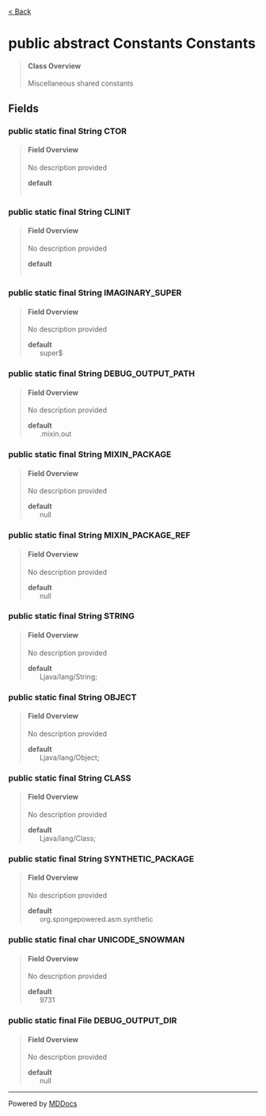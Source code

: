 [< Back](../README.md)
# public abstract Constants Constants #
>#### Class Overview ####
>Miscellaneous shared constants
## Fields ##
### public static final String CTOR ###
>#### Field Overview ####
>No description provided
>
>**default**<br />
>&nbsp;&nbsp;&nbsp;&nbsp;&nbsp;&nbsp;<init>
>
### public static final String CLINIT ###
>#### Field Overview ####
>No description provided
>
>**default**<br />
>&nbsp;&nbsp;&nbsp;&nbsp;&nbsp;&nbsp;<clinit>
>
### public static final String IMAGINARY_SUPER ###
>#### Field Overview ####
>No description provided
>
>**default**<br />
>&nbsp;&nbsp;&nbsp;&nbsp;&nbsp;&nbsp;super$
>
### public static final String DEBUG_OUTPUT_PATH ###
>#### Field Overview ####
>No description provided
>
>**default**<br />
>&nbsp;&nbsp;&nbsp;&nbsp;&nbsp;&nbsp;.mixin.out
>
### public static final String MIXIN_PACKAGE ###
>#### Field Overview ####
>No description provided
>
>**default**<br />
>&nbsp;&nbsp;&nbsp;&nbsp;&nbsp;&nbsp;null
>
### public static final String MIXIN_PACKAGE_REF ###
>#### Field Overview ####
>No description provided
>
>**default**<br />
>&nbsp;&nbsp;&nbsp;&nbsp;&nbsp;&nbsp;null
>
### public static final String STRING ###
>#### Field Overview ####
>No description provided
>
>**default**<br />
>&nbsp;&nbsp;&nbsp;&nbsp;&nbsp;&nbsp;Ljava/lang/String;
>
### public static final String OBJECT ###
>#### Field Overview ####
>No description provided
>
>**default**<br />
>&nbsp;&nbsp;&nbsp;&nbsp;&nbsp;&nbsp;Ljava/lang/Object;
>
### public static final String CLASS ###
>#### Field Overview ####
>No description provided
>
>**default**<br />
>&nbsp;&nbsp;&nbsp;&nbsp;&nbsp;&nbsp;Ljava/lang/Class;
>
### public static final String SYNTHETIC_PACKAGE ###
>#### Field Overview ####
>No description provided
>
>**default**<br />
>&nbsp;&nbsp;&nbsp;&nbsp;&nbsp;&nbsp;org.spongepowered.asm.synthetic
>
### public static final char UNICODE_SNOWMAN ###
>#### Field Overview ####
>No description provided
>
>**default**<br />
>&nbsp;&nbsp;&nbsp;&nbsp;&nbsp;&nbsp;9731
>
### public static final File DEBUG_OUTPUT_DIR ###
>#### Field Overview ####
>No description provided
>
>**default**<br />
>&nbsp;&nbsp;&nbsp;&nbsp;&nbsp;&nbsp;null
>

---
Powered by [MDDocs](https://github.com/VRCube/MDDocs)